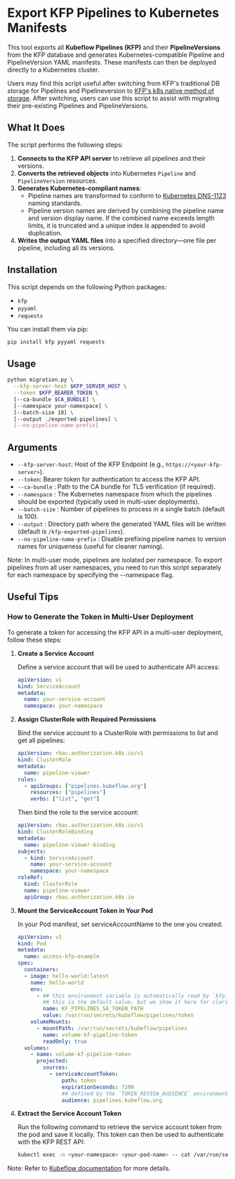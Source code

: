 # Export KFP Pipelines to Kubernetes Manifests

This tool exports all **Kubeflow Pipelines (KFP)** and their **PipelineVersions**  from the KFP database and generates Kubernetes-compatible Pipeline and PipelineVersion YAML manifests. These manifests can then be deployed directly to a Kubernetes cluster.

Users may find this script useful after switching from KFP's traditional DB storage for Pipelines and Pipelineversion to [KFP's k8s native method of storage](https://github.com/kubeflow/pipelines/tree/master/manifests/kustomize/env/cert-manager/platform-agnostic-multi-user-k8s-native). After switching, users can use this script to assist with migrating their pre-existing Pipelines and PipelineVersions.

## What It Does

The script performs the following steps:

1. **Connects to the KFP API server** to retrieve all pipelines and their versions.
2. **Converts the retrieved objects** into Kubernetes `Pipeline` and `PipelineVersion` resources.
3. **Generates Kubernetes-compliant names**:
   - Pipeline names are transformed to conform to [Kubernetes DNS-1123](https://kubernetes.io/docs/concepts/overview/working-with-objects/names/) naming standards.
   - Pipeline version names are derived by combining the pipeline name and version display name. If the combined name exceeds length limits, it is truncated and a unique index is appended to avoid duplication.
4. **Writes the output YAML files** into a specified directory—one file per pipeline, including all its versions.

## Installation

This script depends on the following Python packages:

- `kfp`
- `pyyaml`
- `requests`

You can install them via pip:

```bash
pip install kfp pyyaml requests
```
## Usage

```bash
python migration.py \
  --kfp-server-host $KFP_SERVER_HOST \
  --token $KFP_BEARER_TOKEN \
  [--ca-bundle $CA_BUNDLE] \
  [--namespace your-namespace] \
  [--batch-size 10] \
  [--output ./exported-pipelines] \
  [--no-pipeline-name-prefix]
```

## Arguments

- `--kfp-server-host`: Host of the KFP Endpoint (e.g., `https://<your-kfp-server>`).
- `--token`: Bearer token for authentication to access the KFP API.
- `--ca-bundle` : Path to the CA bundle for TLS verification (if required).
- `--namespace` : The Kubernetes namespace from which the pipelines should be exported (typically used in multi-user deployments).
- `--batch-size` : Number of pipelines to process in a single batch (default is 100). 
- `--output`  : Directory path where the generated YAML files will be written (default is `/kfp-exported-pipelines`).
- `--no-pipeline-name-prefix` : Disable prefixing pipeline names to version names for uniqueness (useful for cleaner naming).

Note: In multi-user mode, pipelines are isolated per namespace. To export pipelines from all user namespaces, you need to run this script separately for each namespace by specifying the --namespace flag.

## Useful Tips

### How to Generate the Token in Multi-User Deployment

To generate a token for accessing the KFP API in a multi-user deployment, follow these steps:

1. **Create a Service Account**  
   
   Define a service account that will be used to authenticate API access:

   ```yaml
   apiVersion: v1
   kind: ServiceAccount
   metadata:
     name: your-service-account
     namespace: your-namespace
   ```
2. **Assign ClusterRole with Required Permissions**
   
   Bind the service account to a ClusterRole with permissions to list and get all pipelines:

   ```yaml
   apiVersion: rbac.authorization.k8s.io/v1
   kind: ClusterRole
   metadata:
     name: pipeline-viewer
   rules:
     - apiGroups: ["pipelines.kubeflow.org"]
       resources: ["pipelines"]
       verbs: ["list", "get"]
   ``` 
   Then bind the role to the service account:

   ```yaml
   apiVersion: rbac.authorization.k8s.io/v1
   kind: ClusterRoleBinding
   metadata:
     name: pipeline-viewer-binding
   subjects:
     - kind: ServiceAccount
       name: your-service-account
       namespace: your-namespace
   roleRef:
     kind: ClusterRole
     name: pipeline-viewer
     apiGroup: rbac.authorization.k8s.io
   ```
3. **Mount the ServiceAccount Token in Your Pod**
   
   In your Pod manifest, set serviceAccountName to the one you created:

   ```yaml
   apiVersion: v1
   kind: Pod
   metadata:
     name: access-kfp-example
   spec:
     containers:
     - image: hello-world:latest
       name: hello-world
       env:
         - ## this environment variable is automatically read by `kfp.Client()`
           ## this is the default value, but we show it here for clarity
           name: KF_PIPELINES_SA_TOKEN_PATH
           value: /var/run/secrets/kubeflow/pipelines/token
       volumeMounts:
         - mountPath: /var/run/secrets/kubeflow/pipelines
           name: volume-kf-pipeline-token
           readOnly: true
     volumes:
       - name: volume-kf-pipeline-token
         projected:
           sources:
             - serviceAccountToken:
                 path: token
                 expirationSeconds: 7200
                 ## defined by the `TOKEN_REVIEW_AUDIENCE` environment variable on the `ml-pipeline` deployment
                 audience: pipelines.kubeflow.org      
    ```
4. **Extract the Service Account Token**

   Run the following command to retrieve the service account token from the pod and save it locally. This token can then be used to authenticate with the KFP REST API:

    ```bash
    kubectl exec -n <your-namespace> <your-pod-name> -- cat /var/run/secrets/kubeflow/pipelines/token > ./sa-token.txt
    ```
Note: Refer to [Kubeflow documentation](https://www.kubeflow.org/docs/components/pipelines/user-guides/core-functions/connect-api/#serviceaccount-token-volume) for more details.